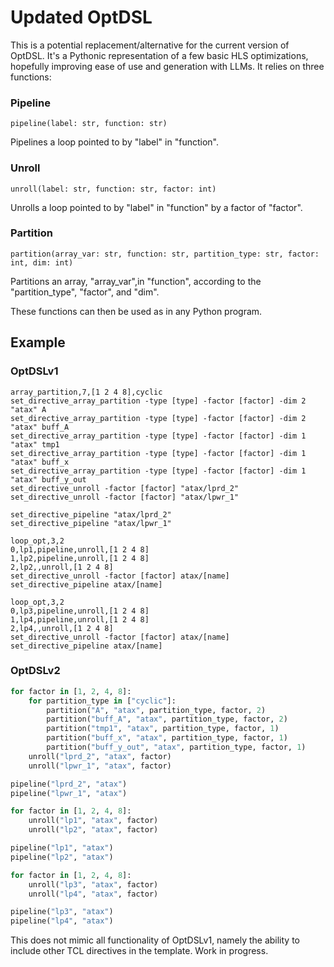 # Updated OptDSL

This is a potential replacement/alternative for the current version of OptDSL. It's a Pythonic representation of a few basic HLS optimizations, hopefully improving ease of use and generation with LLMs. It relies on three functions:

### Pipeline
`pipeline(label: str, function: str)`

Pipelines a loop pointed to by "label" in "function".

### Unroll
`unroll(label: str, function: str, factor: int)`

Unrolls a loop pointed to by "label" in "function" by a factor of "factor".

### Partition
`partition(array_var: str, function: str, partition_type: str, factor: int, dim: int)`

Partitions an array, "array_var",in "function", according to the "partition_type", "factor", and "dim".

These functions can then be used as in any Python program.

## Example
### OptDSLv1
```
array_partition,7,[1 2 4 8],cyclic
set_directive_array_partition -type [type] -factor [factor] -dim 2 "atax" A
set_directive_array_partition -type [type] -factor [factor] -dim 2 "atax" buff_A
set_directive_array_partition -type [type] -factor [factor] -dim 1 "atax" tmp1
set_directive_array_partition -type [type] -factor [factor] -dim 1 "atax" buff_x
set_directive_array_partition -type [type] -factor [factor] -dim 1 "atax" buff_y_out
set_directive_unroll -factor [factor] "atax/lprd_2"
set_directive_unroll -factor [factor] "atax/lpwr_1"

set_directive_pipeline "atax/lprd_2"
set_directive_pipeline "atax/lpwr_1"

loop_opt,3,2
0,lp1,pipeline,unroll,[1 2 4 8]
1,lp2,pipeline,unroll,[1 2 4 8]
2,lp2,,unroll,[1 2 4 8]
set_directive_unroll -factor [factor] atax/[name]
set_directive_pipeline atax/[name]

loop_opt,3,2
0,lp3,pipeline,unroll,[1 2 4 8]
1,lp4,pipeline,unroll,[1 2 4 8]
2,lp4,,unroll,[1 2 4 8]
set_directive_unroll -factor [factor] atax/[name]
set_directive_pipeline atax/[name]
```

### OptDSLv2
```python
for factor in [1, 2, 4, 8]:
	for partition_type in ["cyclic"]:
		partition("A", "atax", partition_type, factor, 2)
		partition("buff_A", "atax", partition_type, factor, 2)
		partition("tmp1", "atax", partition_type, factor, 1)
		partition("buff_x", "atax", partition_type, factor, 1)
		partition("buff_y_out", "atax", partition_type, factor, 1)
	unroll("lprd_2", "atax", factor)
	unroll("lpwr_1", "atax", factor)

pipeline("lprd_2", "atax")
pipeline("lpwr_1", "atax")

for factor in [1, 2, 4, 8]:
	unroll("lp1", "atax", factor)
	unroll("lp2", "atax", factor)

pipeline("lp1", "atax")
pipeline("lp2", "atax")

for factor in [1, 2, 4, 8]:
	unroll("lp3", "atax", factor)
	unroll("lp4", "atax", factor)

pipeline("lp3", "atax")
pipeline("lp4", "atax")
```

This does not mimic all functionality of OptDSLv1, namely the ability to include other TCL directives in the template. Work in progress.
